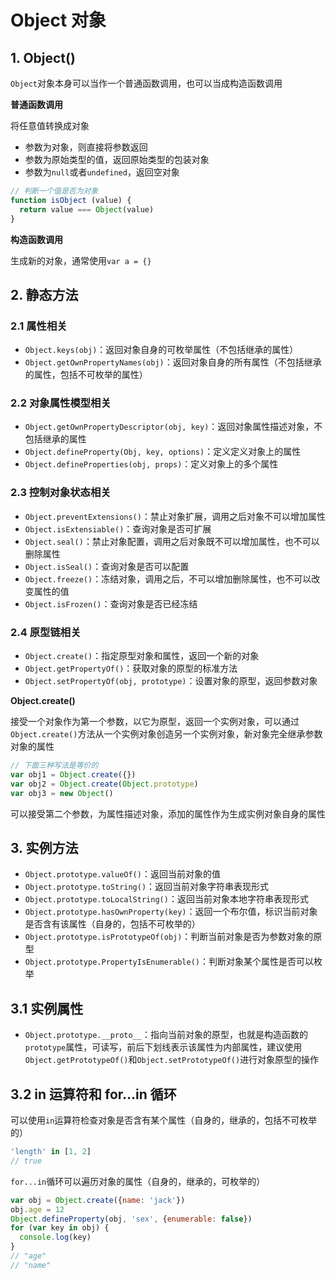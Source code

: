 # Object 对象

## 1. Object()

`Object`对象本身可以当作一个普通函数调用，也可以当成构造函数调用

**普通函数调用**

将任意值转换成对象

* 参数为对象，则直接将参数返回
* 参数为原始类型的值，返回原始类型的包装对象
* 参数为`null`或者`undefined`，返回空对象

```javascript
// 判断一个值是否为对象
function isObject (value) {
  return value === Object(value)
}
```

**构造函数调用**

生成新的对象，通常使用`var a = {}`

## 2. 静态方法

### 2.1 属性相关

* `Object.keys(obj)`：返回对象自身的可枚举属性（不包括继承的属性）
* `Object.getOwnPropertyNames(obj)`：返回对象自身的所有属性（不包括继承的属性，包括不可枚举的属性）

### 2.2 对象属性模型相关

* `Object.getOwnPropertyDescriptor(obj, key)`：返回对象属性描述对象，不包括继承的属性
* `Object.defineProperty(Obj, key, options)`：定义定义对象上的属性
* `Object.defineProperties(obj, props)`：定义对象上的多个属性

### 2.3 控制对象状态相关

* `Object.preventExtensions()`：禁止对象扩展，调用之后对象不可以增加属性
* `Object.isExtensiable()`：查询对象是否可扩展
* `Object.seal()`：禁止对象配置，调用之后对象既不可以增加属性，也不可以删除属性
* `Object.isSeal()`：查询对象是否可以配置
* `Object.freeze()`：冻结对象，调用之后，不可以增加删除属性，也不可以改变属性的值
* `Object.isFrozen()`：查询对象是否已经冻结

### 2.4 原型链相关

* `Object.create()`：指定原型对象和属性，返回一个新的对象
* `Object.getPropertyOf()`：获取对象的原型的标准方法
* `Object.setPropertyOf(obj, prototype)`：设置对象的原型，返回参数对象

**Object.create()**

接受一个对象作为第一个参数，以它为原型，返回一个实例对象，可以通过`Object.create()`方法从一个实例对象创造另一个实例对象，新对象完全继承参数对象的属性

```javascript
// 下面三种写法是等价的
var obj1 = Object.create({})
var obj2 = Object.create(Object.prototype)
var obj3 = new Object()
```

可以接受第二个参数，为属性描述对象，添加的属性作为生成实例对象自身的属性

## 3. 实例方法

* `Object.prototype.valueOf()`：返回当前对象的值
* `Object.prototype.toString()`：返回当前对象字符串表现形式
* `Object.prototype.toLocalString()`：返回当前对象本地字符串表现形式
* `Object.prototype.hasOwnProperty(key)`：返回一个布尔值，标识当前对象是否含有该属性（自身的，包括不可枚举的）
* `Object.prototype.isPrototypeOf(obj)`：判断当前对象是否为参数对象的原型
* `Object.prototype.PropertyIsEnumerable()`：判断对象某个属性是否可以枚举

## 3.1 实例属性

* `Object.prototype.__proto__`：指向当前对象的原型，也就是构造函数的`prototype`属性，可读写，前后下划线表示该属性为内部属性，建议使用`Object.getPrototypeOf()`和`Object.setPrototypeOf()`进行对象原型的操作

## 3.2 in 运算符和 for...in 循环

可以使用`in`运算符检查对象是否含有某个属性（自身的，继承的，包括不可枚举的）

```javascript
'length' in [1, 2]
// true
```

`for...in`循环可以遍历对象的属性（自身的，继承的，可枚举的）

```javascript
var obj = Object.create({name: 'jack'})
obj.age = 12
Object.defineProperty(obj, 'sex', {enumerable: false})
for (var key in obj) {
  console.log(key)
}
// "age"
// "name"
```